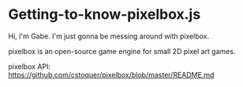 # Getting-to-know-pixelbox.js
Hi, I'm Gabe. I'm just gonna be messing around with pixelbox.

pixelbox is an open-source game engine for small 2D pixel art games.

pixelbox API: https://github.com/cstoquer/pixelbox/blob/master/README.md
